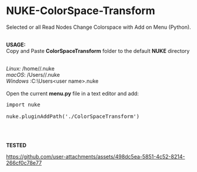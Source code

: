 # NUKE-ColorSpace-Transform
Selected or all Read Nodes Change Colorspace with Add on Menu (Python).<br /><br />

**USAGE:**<br />
Copy and Paste **ColorSpaceTransform** folder to the default **NUKE** directory<br /><br />
 
*Linux:* /home/<user name>/.nuke <br />
*macOS*: /Users/<user name>/.nuke<br />
*Windows* :C:\Users\<user name>\.nuke<br /><br />
Open the current **menu.py** file in a text editor and add:<br /> 
<pre>import nuke<br />
nuke.pluginAddPath('./ColorSpaceTransform') </pre><br /> <br /> 

**TESTED**

https://github.com/user-attachments/assets/498dc5ea-5851-4c52-8214-266cf0c78e77


